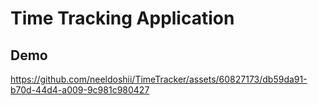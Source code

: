 # Time Tracking Application



## Demo


https://github.com/neeldoshii/TimeTracker/assets/60827173/db59da91-b70d-44d4-a009-9c981c980427




